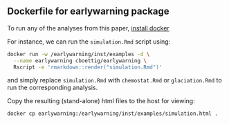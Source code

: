 ## Dockerfile for earlywarning package

To run any of the analyses from this paper, [install docker]()

For instance, we can run the `simulation.Rmd` script using:

```bash
docker run -w /earlywarning/inst/examples -d \
  --name earlywarning cboettig/earlywarning \
  Rscript -e 'rmarkdown::render("simulation.Rmd")'
```
and simply replace `simulation.Rmd` with `chemostat.Rmd` or `glaciation.Rmd` to 
run the corresponding analysis.


Copy the resulting (stand-alone) html files to the host for viewing:

```bash
docker cp earlywarning:/earlywarning/inst/examples/simulation.html .
```
